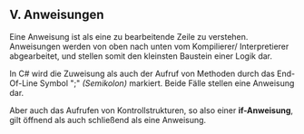 ## V. Anweisungen

Eine Anweisung ist als eine zu bearbeitende Zeile zu verstehen. Anweisungen werden von oben nach unten vom Kompilierer/ Interpretierer abgearbeitet, und stellen somit den kleinsten Baustein einer Logik dar.

In C# wird die Zuweisung als auch der Aufruf von Methoden durch das End-Of-Line Symbol ";" _(Semikolon)_ markiert. Beide Fälle stellen eine Anweisung dar.  

Aber auch das Aufrufen von Kontrollstrukturen, so also einer __if-Anweisung__, gilt öffnend als auch schließend als eine Anweisung.
